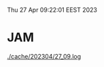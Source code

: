 Thu 27 Apr 09:22:01 EEST 2023
# JAM
<a href='./cache/202304/27_09.log'>./cache/202304/27_09.log</a>
